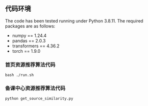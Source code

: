 ## 代码环境
The code has been tested running under Python 3.8.11. The required packages are as follows:

- numpy == 1.24.4
- pandas == 2.0.3
- transformers == 4.36.2
- torch == 1.9.0

### 首页资源推荐算法代码

```
bash ./run.sh
```

### 备课中心资源推荐算法代码

```
python get_source_similarity.py
```